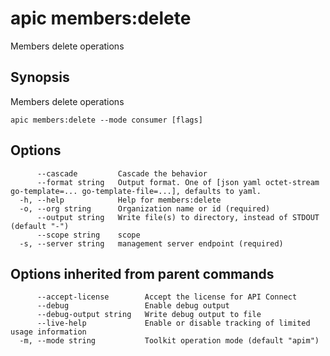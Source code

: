 # apic members:delete

Members delete operations

## Synopsis

Members delete operations

```
apic members:delete --mode consumer [flags]
```

## Options

```
      --cascade         Cascade the behavior
      --format string   Output format. One of [json yaml octet-stream go-template=... go-template-file=...], defaults to yaml.
  -h, --help            Help for members:delete
  -o, --org string      Organization name or id (required)
      --output string   Write file(s) to directory, instead of STDOUT (default "-")
      --scope string    scope
  -s, --server string   management server endpoint (required)
```

## Options inherited from parent commands

```
      --accept-license        Accept the license for API Connect
      --debug                 Enable debug output
      --debug-output string   Write debug output to file
      --live-help             Enable or disable tracking of limited usage information
  -m, --mode string           Toolkit operation mode (default "apim")
```
